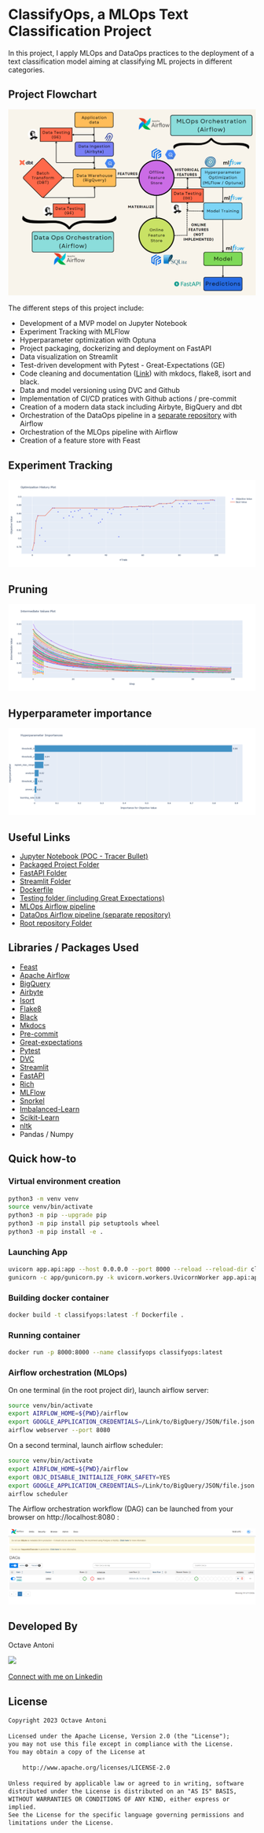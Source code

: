 # ClassifyOps, a MLOps Text Classification Project

In this project, I apply MLOps and DataOps practices to the deployment
of a text classification model aiming at classifying ML projects in
different categories.

## Project Flowchart

![Project Flowchart](img/flowchart.png)


The different steps of this project include:

- Development of a MVP model on Jupyter Notebook
- Experiment Tracking with MLFlow
- Hyperparameter optimization with Optuna
- Project packaging, dockerizing and deployment on FastAPI
- Data visualization on Streamlit
- Test-driven development with Pytest - Great-Expectations (GE)
- Code cleaning and documentation ([Link](https://faskill.github.io/MLOps-Text-Classification/))
with mkdocs, flake8, isort and black.
- Data and model versioning using DVC and Github
- Implementation of CI/CD pratices with Github actions / pre-commit
- Creation of a modern data stack including Airbyte, BigQuery and dbt
- Orchestration of the DataOps pipeline in a [separate repository](https://github.com/Faskill/data-engineering) with Airflow
- Orchestration of the MLOps pipeline with Airflow
- Creation of a feature store with Feast

## Experiment Tracking

![Experiment Tracking](img/expe_tracking.png)

## Pruning

![Pruning](img/pruning.png)

## Hyperparameter importance

![Hyperparameter importance](img/hyperparameter_importance.png)

## Useful Links

* [Jupyter Notebook (POC - Tracer Bullet)](Notebook.ipynb)
* [Packaged Project Folder](classifyops/)
* [FastAPI Folder](app/)
* [Streamlit Folder](streamlit/)
* [Dockerfile](Dockerfile)
* [Testing folder (including Great Expectations)](/tests/)
* [MLOps Airflow pipeline](/airflow)
* [DataOps Airflow pipeline (separate repository)](https://github.com/Faskill/data-engineering)
* [Root repository Folder](https://github.com/Faskill/MLOps-Text-Classification)

## Libraries / Packages Used

* [Feast](https://feast.dev/)
* [Apache Airflow](https://airflow.apache.org/)
* [BigQuery](https://cloud.google.com/bigquery)
* [Airbyte](https://airbyte.com/)
* [Isort](https://pycqa.github.io/isort/)
* [Flake8](https://flake8.pycqa.org/)
* [Black](https://black.readthedocs.io/)
* [Mkdocs](https://www.mkdocs.org/)
* [Pre-commit](https://pre-commit.com/)
* [Great-expectations](https://greatexpectations.io/)
* [Pytest](https://pytest.org/)
* [DVC](https://dvc.org/)
* [Streamlit](https://streamlit.io/)
* [FastAPI](https://fastapi.tiangolo.com/)
* [Rich](https://rich.readthedocs.io/en/stable/introduction.html)
* [MLFlow](https://mlflow.org/)
* [Snorkel](https://www.snorkel.org/)
* [Imbalanced-Learn](https://imbalanced-learn.org/)
* [Scikit-Learn](https://scikit-learn.org/)
* [nltk](https://www.nltk.org/)
* Pandas / Numpy

## Quick how-to

### Virtual environment creation

```bash
python3 -m venv venv
source venv/bin/activate
python3 -m pip --upgrade pip
python3 -m pip install pip setuptools wheel
python3 -m pip install -e .
```
### Launching App
```bash
uvicorn app.api:app --host 0.0.0.0 --port 8000 --reload --reload-dir classifyops --reload-dir app  # dev
gunicorn -c app/gunicorn.py -k uvicorn.workers.UvicornWorker app.api:app  # prod
```

### Building docker container
```bash
docker build -t classifyops:latest -f Dockerfile .
```

### Running container
```bash
docker run -p 8000:8000 --name classifyops classifyops:latest
```

### Airflow orchestration (MLOps)

On one terminal (in the root project dir), launch airflow server:
```bash
source venv/bin/activate
export AIRFLOW_HOME=${PWD}/airflow
export GOOGLE_APPLICATION_CREDENTIALS=/Link/to/BigQuery/JSON/file.json
airflow webserver --port 8080
```

On a second terminal, launch airflow scheduler:
```bash
source venv/bin/activate
export AIRFLOW_HOME=${PWD}/airflow
export OBJC_DISABLE_INITIALIZE_FORK_SAFETY=YES
export GOOGLE_APPLICATION_CREDENTIALS=/Link/to/BigQuery/JSON/file.json
airflow scheduler
```

The Airflow orchestration workflow (DAG) can be launched from your browser on
http://localhost:8080 :

![airflow](/img/Airflow_mlops.PNG)


## Developed By

Octave Antoni

<img src="https://avatars.githubusercontent.com/u/841669?v=4" width="20%">

[Connect with me on Linkedin](https://www.linkedin.com/in/octave-antoni/)

## License

    Copyright 2023 Octave Antoni

    Licensed under the Apache License, Version 2.0 (the "License");
    you may not use this file except in compliance with the License.
    You may obtain a copy of the License at

        http://www.apache.org/licenses/LICENSE-2.0

    Unless required by applicable law or agreed to in writing, software
    distributed under the License is distributed on an "AS IS" BASIS,
    WITHOUT WARRANTIES OR CONDITIONS OF ANY KIND, either express or implied.
    See the License for the specific language governing permissions and
    limitations under the License.
